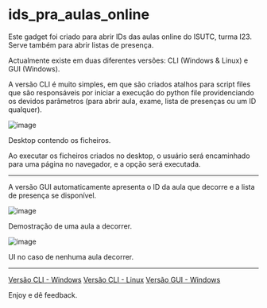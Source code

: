 # ids_pra_aulas_online
Este gadget foi criado para abrir IDs das aulas online do ISUTC, turma I23. Serve também para abrir listas de presença.

Actualmente existe em duas diferentes versões: CLI (Windows & Linux) e GUI (Windows).

A versão CLI é muito simples, em que são criados atalhos para script files que são responsáveis por iniciar a execução do python file providenciando os devidos parâmetros (para abrir aula, exame, lista de presenças ou um ID qualquer).


![image](https://user-images.githubusercontent.com/55860970/126082330-6bb13f86-e07a-4814-93b1-06e3289d910d.png)

Desktop contendo os ficheiros.


Ao executar os ficheiros criados no desktop, o usuário será encaminhado para uma página no navegador, e a opção será executada.


__________________________________________________________________________________________________________________________________


A versão GUI automaticamente apresenta o ID da aula que decorre e a lista de presença se disponível.

![image](https://user-images.githubusercontent.com/55860970/126082421-514c9cfe-9184-4bce-a05f-e42992762211.png)

Demostração de uma aula a decorrer.

![image](https://user-images.githubusercontent.com/55860970/126082438-ee594d14-89e1-48ca-a95d-23177809783a.png)

UI no caso de nenhuma aula decorrer.

__________________________________________________________________________________________________________________________________
[Versão CLI - Windows](https://github.com/dersonmutemba/ids_pra_aulas_online/files/6836975/Gadget.pra.EAD.-.Windows.zip)
[Versão CLI - Linux](https://github.com/dersonmutemba/ids_pra_aulas_online/files/6836976/Gadget.pra.EAD.-.Linux.zip)
[Versão GUI - Windows](https://github.com/dersonmutemba/ids_pra_aulas_online/files/6836979/setup.zip)



Enjoy e dê feedback.
